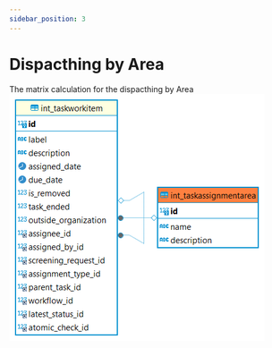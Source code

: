 ```yaml
---
sidebar_position: 3
---
```


# Dispacthing by Area

The matrix calculation for the dispacthing by Area
![alt text](<../../../../../../../../../static/img/prismaenterprise - int_taskassignmentarea.png>)
